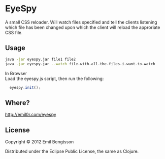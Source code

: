 # EyeSpy

A small CSS reloader. Will watch files specified and tell the clients listening which file has been changed upon which the client will reload the approriate CSS file.

## Usage

```bash
java -jar eyespy.jar file1 file2  
java -jar eyespy.jar --watch file-with-all-the-files-i-want-to-watch
```

In Browser  
Load the eyespy.js script, then run the following:  
```javascript
  eyespy.init();
```

## Where?

http://emil0r.com/eyespy

## License

Copyright © 2012 Emil Bengtsson

Distributed under the Eclipse Public License, the same as Clojure.
